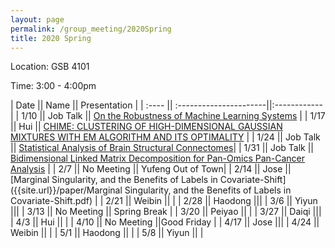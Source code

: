 ```yaml
---
layout: page
permalink: /group_meeting/2020Spring
title: 2020 Spring
---
```


Location: GSB 4101 

Time: 3:00 - 4:00pm

| Date    || Name       || Presentation |
| :----   || :----------------------||:------------ |
|  1/10   ||	Job Talk   || [On the Robustness of Machine Learning Systems](https://stat-or.unc.edu/event/stor-colloquium-yao-li-uc-davis)		  |
|  1/17	  ||	 Hui       ||	[CHIME: CLUSTERING OF HIGH-DIMENSIONAL GAUSSIAN MIXTURES WITH EM ALGORITHM AND ITS OPTIMALITY]({{site.url}}/paper/CHIME.pdf) |
|  1/24   ||	Job Talk   ||	[Statistical Analysis of Brain Structural Connectomes](https://stat-or.unc.edu/event/stor-computational-med-colloquium-zhengwu-zhang-university-of-rochester)|
|  1/31   || Job Talk   || [Bidimensional Linked Matrix Decomposition for Pan-Omics Pan-Cancer Analysis](https://stat-or.unc.edu/event/stor-colloquium-eric-lock-university-of-minnesota) |
|  2/7    ||	No Meeting || Yufeng Out of Town|
|  2/14   || Jose     ||   [Marginal Singularity, and the Benefits of Labels in Covariate-Shift]({{site.url}}/paper/Marginal Singularity, and the Benefits of Labels in Covariate-Shift.pdf)     |
|  2/21   ||	Weibin  || |
|  2/28   ||	Haodong    |||
|  3/6  ||	Yiyun   |||
|  3/13 ||	No Meeting ||	Spring Break   |
|  3/20  ||	Peiyao   ||  |
|  3/27  ||	Daiqi      |||
|  4/3  ||	Hui     || |
|  4/10  || No Meeting  ||Good Friday |
|  4/17  ||	Jose   |||
|  4/24   || Weibin  || |
|  5/1   ||	 Haodong || |
|  5/8  ||	 Yiyun  ||  |
